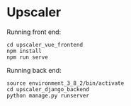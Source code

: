 # Upscaler


Running front end:

```
cd upscaler_vue_frontend
npm install
npm run serve
```

Running back end:

```
source environment_3_8_2/bin/activate
cd upscaler_django_backend
python manage.py runserver
```
